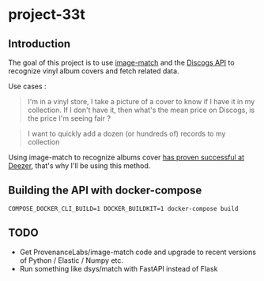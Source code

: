 # project-33t

## Introduction

The goal of this project is to use [image-match](https://github.com/ProvenanceLabs/image-match) and the [Discogs API](https://www.discogs.com/developers) to recognize vinyl album covers and fetch related data. 

Use cases : 

> I'm in a vinyl store, I take a picture of a cover to know if I have it in my collection. If I don't have it, then what's the mean price on Discogs, is the price I'm seeing fair ?

> I want to quickly add a dozen (or hundreds of) records to my collection

Using image-match to recognize albums cover [has proven successful at Deezer](https://deezer.io/matching-albums-through-cover-art-fingerprinting-bdca82cd17dc), that's why I'll be using this method.

## Building the API with docker-compose

```
COMPOSE_DOCKER_CLI_BUILD=1 DOCKER_BUILDKIT=1 docker-compose build
```

## TODO

- Get ProvenanceLabs/image-match code and upgrade to recent versions of Python / Elastic / Numpy etc.
- Run something like dsys/match with FastAPI instead of Flask
